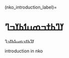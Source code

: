 (nko_introduction_label)=
# ߌߣߕߙߏߘߎߗߕߌߏߣ
ߌߣߕߙߏߘߎߗߕߌߏߣ


introduction in nko

<!-- (section-label)=
## Introduction in english

Here is a [reference to the intro](intro.md). Here is a reference to [](section-label). -->